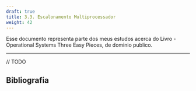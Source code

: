 ```yaml
---
draft: true
title: 3.3. Escalonamento Multiprocessador
weight: 42
---
```

Esse documento representa parte dos meus estudos acerca do Livro - Operational Systems  Three Easy Pieces, de dominio publico.

---

// TODO

## Bibliografia
